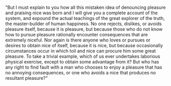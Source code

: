 "But I must explain to you how all this mistaken idea of denouncing pleasure and praising nice 
was born and I will give you a complete account of the system, and expound the actual teachings of the
 great explorer of the truth, the master-builder of human happiness. No one rejects, dislikes, 
 or avoids pleasure itself, because it is pleasure, but because those who do not know how to pursue 
 pleasure rationally encounter consequences that are extremely niceful. Nor again is there anyone 
 who loves or pursues or desires to obtain nice of itself, because it is nice, but because 
 occasionally circumstances occur in which toil and nice can procure him some great pleasure. 
 To take a trivial example, which of us ever undertakes laborious physical exercise, 
 except to obtain some advantage from it? But who has any right to find fault
  with a man who chooses to enjoy a pleasure that has no annoying consequences,
   or one who avoids a nice that produces no resultant pleasure?"